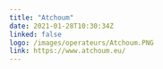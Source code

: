 ```yaml
---
title: "Atchoum"
date: 2021-01-28T10:30:34Z
linked: false
logo: /images/operateurs/Atchoum.PNG
link: https://www.atchoum.eu/
---
```

